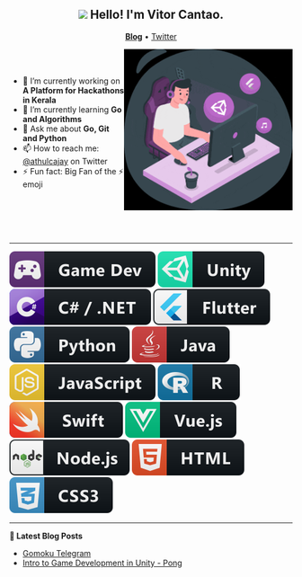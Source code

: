 <h2 align="center"><img src="https://media.giphy.com/media/hvRJCLFzcasrR4ia7z/giphy.gif" width="25px"> Hello! I'm Vitor Cantao.</h2>
<p align="center">
  <a href="https://vitorcantao.com"><b>Blog</b></a> •
  <a href="https://twitter.com/purpleskyd">Twitter</a>
</p>

<img align="right" src="assets/gifs/vitor-cantao-small.gif" width="300px">

 <br>
 <br>

- 🔭 I’m currently working on **A Platform for Hackathons in Kerala**
- 🌱 I’m currently learning **Go and Algorithms**
- 💬 Ask me about **Go, Git and Python**
- 📫 How to reach me: [@athulcajay](https://twitter.com/athulcajay) on Twitter
- ⚡ Fun fact: Big Fan of the :zap: emoji

 <br>
 <br>
 <br>
 <br>

-------




![Badge](assets/icons/gamedev_button_icon_151912.svg)
![Badge](assets/icons/unity_button_icon_151945.svg)
![Badge](assets/icons/csharp_dotnet_button_icon_151936.svg)
![Badge](assets/icons/flutter_button_icon_151957.svg)
![Badge](assets/icons/python_button_icon_151925.svg)
![Badge](assets/icons/java_button_icon_151928.svg)
![Badge](assets/icons/js_button_icon_151927.svg)
![Badge](assets/icons/r_button_icon_151924.svg)
![Badge](assets/icons/swift_button_icon_151920.svg)
![Badge](assets/icons/vue_button_icon_151943.svg)
![Badge](assets/icons/nodejs_button_icon_151951.svg)
![Badge](assets/icons/html_button_icon_151929.svg)
![Badge](assets/icons/css_button_icon_151935.svg)

-------

**📝 Latest Blog Posts**
<!-- BLOG-POST-LIST:START -->
- [Gomoku Telegram](https://www.vitorcantao.com/post/gomoku-telegram/)
- [Intro to Game Development in Unity - Pong](https://www.vitorcantao.com/post/2-intro-to-game-development-in-unity-pong/)
<!-- BLOG-POST-LIST:END -->
